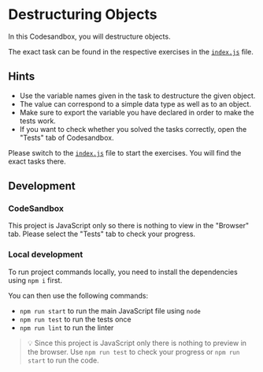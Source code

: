 # Destructuring Objects

In this Codesandbox, you will destructure objects.

The exact task can be found in the respective exercises in the [`index.js`](./index.js) file.

## Hints

- Use the variable names given in the task to destructure the given object.
- The value can correspond to a simple data type as well as to an object.
- Make sure to export the variable you have declared in order to make the tests work.
- If you want to check whether you solved the tasks correctly, open the "Tests" tab of Codesandbox.

Please switch to the [`index.js`](./index.js) file to start the exercises. You will find the exact tasks there.

## Development

### CodeSandbox

This project is JavaScript only so there is nothing to view in the "Browser" tab. Please select the "Tests" tab to check your progress.

### Local development

To run project commands locally, you need to install the dependencies using `npm i` first.

You can then use the following commands:

- `npm run start` to run the main JavaScript file using `node`
- `npm run test` to run the tests once
- `npm run lint` to run the linter

> 💡 Since this project is JavaScript only there is nothing to preview in the browser. Use `npm run test` to check your progress or `npm run start` to run the code.
